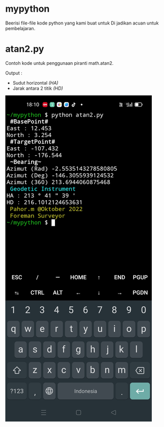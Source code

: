 # mypython
Beerisi file-file kode python yang kami buat untuk
Di jadikan acuan untuk pembelajaran.

# atan2.py
Contoh kode untuk penggunaan piranti math.atan2.

Output :
- Sudut horizontal *(HA)*
- Jarak antara 2 titik *(HD)*

![image](gambar1.jpg)
